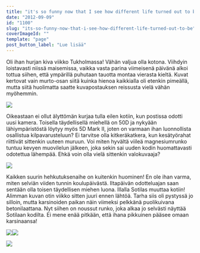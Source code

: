 ```yaml
---
title: "it's so funny now that I see how different life turned out to be."
date: "2012-09-09"
id: "1100"
slug: "its-so-funny-now-that-i-see-how-different-life-turned-out-to-be"
coverImageId: ""
template: "page"
post_button_label: "Lue lisää"
---
```


Oli ihan hurjan kiva viikko Tukholmassa! Vähän valjua olla kotona. Viihdyin loistavasti niissä maisemissa, vaikka vasta parina viimeisenä päivänä alkoi tottua siihen, että ympärillä puhutaan tauotta montaa vierasta kieltä. Kuvat kertovat vain murto-osan siitä kuinka hienoa kaikkialla oli etenkin pimeällä, mutta siitä huolimatta saatte kuvapostauksen reissusta vielä vähän myöhemmin.  
  

[![](/images/vvoooi.png)](http://4.bp.blogspot.com/-1qDWV6oUitw/UEzWV9S-h_I/AAAAAAAABHE/FQ_HiK533VE/s1600/vvoooi.png)

  
  

Oikeastaan ei ollut älyttömän kurjaa tulla eilen kotiin, kun postissa odotti uusi kamera. Toisella täydellisellä miehellä on 50D ja nykyään lähiympäristöstä löytyy myös 5D Mark II, joten on varmaan ihan luonnollista osallistua kilpavarusteluun? Ei tarvitse olla kitkeräkatkera, kun kesätyörahat riittivät sittenkin uuteen muruun. Voi miten hyvältä viileä magnesiumrunko tuntuu kevyen muovilelun jälkeen, joka sekin sai uuden kodin huomattavasti odotettua lähempää. Ehkä voin olla vielä sittenkin valokuvaaja?

[![](/images/kameraheru.png)](http://1.bp.blogspot.com/-sZJ2EEaBwDA/UEymnYMMcGI/AAAAAAAABFo/zTrVrM7jil8/s1600/kameraheru.png)

Kaikken suurin hehkutuksenaihe on kuitenkin huominen! En ole ihan varma, miten selviän viiden tunnin koulupäivästä. Iltapäivän odotteluajan saan sentään olla toisen täydellisen miehen luona. Illalla Sotilas muuttaa kotiin! Alimman kuvan otin viikko sitten juuri ennen lähtöä. Tarha siis oli pystyssä jo silloin, mutta karsinoiden paikan näin viimeksi pelkkänä puolikuivana betonilaattana. Nyt siihen on noussut runko, joka alkaa jo selvästi näyttää Sotilaan kodilta. Ei mene enää pitkään, että ihana pikkuinen pääsee omaan karsinaansa!

  

[![](/images/1.png)](http://3.bp.blogspot.com/-QGZadYafLEI/UEypE99vUlI/AAAAAAAABGI/jPv9G8OtVVU/s1600/1.png)[![](/images/2.png)](http://4.bp.blogspot.com/-W9lrwrdrhBo/UEypI88Nl6I/AAAAAAAABGQ/KzrSALA995w/s1600/2.png)

  

[![](/images/AITAUS.png)](http://3.bp.blogspot.com/-NM5wpSgnMto/UEym0cJsKmI/AAAAAAAABFw/GKH3EgsF73s/s1600/AITAUS.png)
